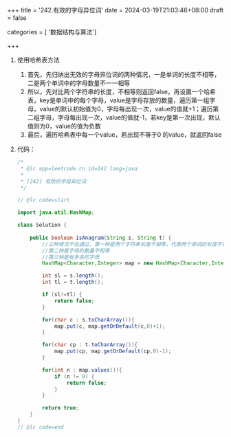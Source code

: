+++
title = '242.有效的字母异位词'
date = 2024-03-19T21:03:46+08:00
draft = false

categories = [ '数据结构与算法']

+++

1. 使用哈希表方法

   1. 首先，先归纳出无效的字母异位词的两种情况，一是单词的长度不相等，二是两个单词中的字母数量不一一相等
   2. 所以，先对比两个字符串的长度，不相等则返回false，再设置一个哈希表，key是单词中的每个字母，value是字母存放的数量，遍历第一组字母，value的默认初始值为0，字母每出现一次，value的值就+1；遍历第二组字母，字母每出现一次，value的值就-1，若key是第一次出现，默认值则为0，value的值为负数
   3. 最后，遍历哈希表中每一个value，若出现不等于0 的value，就返回false

2. 代码：

   ```java
   /*
    * @lc app=leetcode.cn id=242 lang=java
    *
    * [242] 有效的字母异位词
    */
   
   // @lc code=start
   
   import java.util.HashMap;
   
   class Solution {
       
       public boolean isAnagram(String s, String t) {
           //三种情况不会通过，第一种是两个字符串长度不相等，代表两个单词的长度不相同
           //第二种是字母的数量不相等
           //第三种是有多余的字母
           HashMap<Character,Integer> map = new HashMap<Character,Integer>();
   
           int sl = s.length();
           int tl = t.length();
   
           if (sl!=tl) {
               return false;
           }
   
           for(char c : s.toCharArray()){
               map.put(c, map.getOrDefault(c,0)+1);
           }
   
           for(char cp : t.toCharArray()){
               map.put(cp, map.getOrDefault(cp,0)-1);
           }
   
           for(int n : map.values()){
               if (n != 0) {
                   return false;
               }
           }
   
           return true;
       }
   }
   // @lc code=end
   
   
   ```

   
